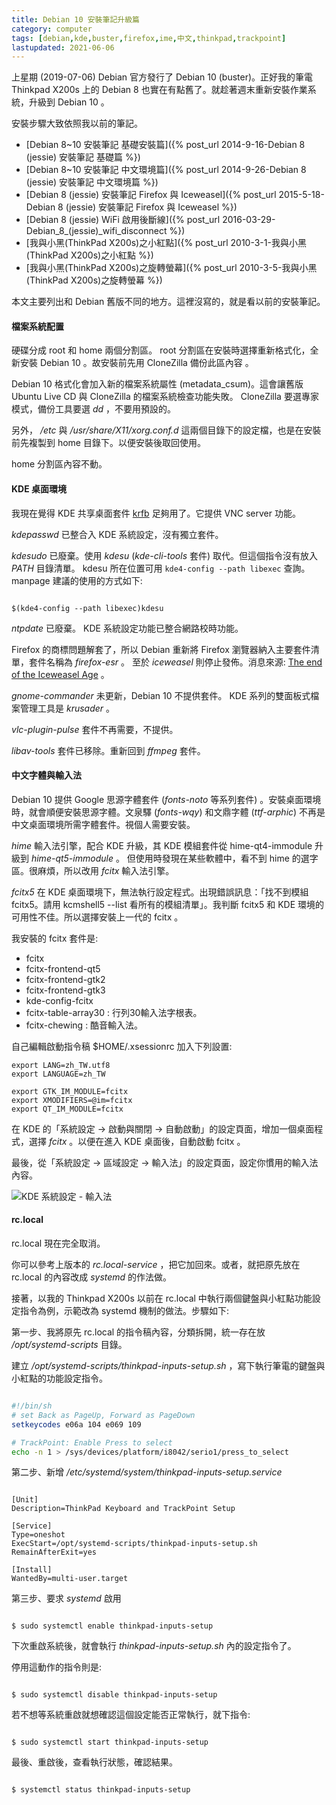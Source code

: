 ```yaml
---
title: Debian 10 安裝筆記升級篇
category: computer
tags: [debian,kde,buster,firefox,ime,中文,thinkpad,trackpoint]
lastupdated: 2021-06-06
---
```


上星期 (2019-07-06) Debian 官方發行了 Debian 10 (buster)。正好我的筆電 Thinkpad X200s 上的 Debian 8 也實在有點舊了。就趁著週末重新安裝作業系統，升級到 Debian 10 。

安裝步驟大致依照我以前的筆記。

* [Debian 8~10 安裝筆記 基礎安裝篇]({% post_url 2014-9-16-Debian 8 (jessie) 安裝筆記 基礎篇 %})
* [Debian 8~10 安裝筆記 中文環境篇]({% post_url 2014-9-26-Debian 8 (jessie) 安裝筆記 中文環境篇 %})
* [Debian 8 (jessie) 安裝筆記 Firefox 與 Iceweasel]({% post_url 2015-5-18-Debian 8 (jessie) 安裝筆記 Firefox 與 Iceweasel %})
* [Debian 8 (jessie) WiFi 啟用後斷線]({% post_url 2016-03-29-Debian_8_(jessie)_wifi_disconnect %})
* [我與小黑(ThinkPad X200s)之小紅點]({% post_url 2010-3-1-我與小黑(ThinkPad X200s)之小紅點 %})
* [我與小黑(ThinkPad X200s)之旋轉螢幕]({% post_url 2010-3-5-我與小黑(ThinkPad X200s)之旋轉螢幕 %})

本文主要列出和 Debian 舊版不同的地方。這裡沒寫的，就是看以前的安裝筆記。

<!--more-->

#### 檔案系統配置

硬碟分成 root 和 home 兩個分割區。 root 分割區在安裝時選擇重新格式化，全新安裝 Debian 10 。故安裝前先用 CloneZilla 備份此區內容 。

Debian 10 格式化會加入新的檔案系統屬性 (metadata_csum)。這會讓舊版 Ubuntu Live CD 與 CloneZilla 的檔案系統檢查功能失敗。 CloneZilla 要選專家模式，備份工具要選 *dd* ，不要用預設的。

另外， */etc* 與 */usr/share/X11/xorg.conf.d* 這兩個目錄下的設定檔，也是在安裝前先複製到 home 目錄下。以便安裝後取回使用。

home 分割區內容不動。

#### KDE 桌面環境

我現在覺得 KDE 共享桌面套件 [krfb](https://kde.org/applications/internet/org.kde.krfb) 足夠用了。它提供 VNC server 功能。

*kdepasswd* 已整合入 KDE 系統設定，沒有獨立套件。

*kdesudo* 已廢棄。使用 *kdesu* (*kde-cli-tools* 套件) 取代。但這個指令沒有放入 <var>PATH</var> 目錄清單。 kdesu 所在位置可用 `kde4-config --path libexec` 查詢。 manpage 建議的使用的方式如下:

```term

$(kde4-config --path libexec)kdesu

```

*ntpdate* 已廢棄。 KDE 系統設定功能已整合網路校時功能。

Firefox 的商標問題解套了，所以 Debian 重新將 Firefox 瀏覽器納入主要套件清單，套件名稱為 *firefox-esr* 。
至於 *iceweasel* 則停止發佈。消息來源: [The end of the Iceweasel Age](https://lwn.net/Articles/676799/) 。

*gnome-commander* 未更新，Debian 10 不提供套件。 KDE 系列的雙面板式檔案管理工具是 *krusader* 。

*vlc-plugin-pulse* 套件不再需要，不提供。

*libav-tools* 套件已移除。重新回到 *ffmpeg* 套件。

#### 中文字體與輸入法

Debian 10 提供 Google 思源字體套件 (*fonts-noto* 等系列套件) 。安裝桌面環境時，就會順便安裝思源字體。文泉驛 (*fonts-wqy*) 和文鼎字體 (*ttf-arphic*) 不再是中文桌面環境所需字體套件。視個人需要安裝。

*hime* 輸入法引擎，配合 KDE 升級，其 KDE 模組套件從 hime-qt4-immodule 升級到 *hime-qt5-immodule* 。
但使用時發現在某些軟體中，看不到 hime 的選字區。很麻煩，所以改用 *fcitx* 輸入法引擎。

*fcitx5* 在 KDE 桌面環境下，無法執行設定程式。出現錯誤訊息：「找不到模組 fcitx5。請用 kcmshell5 --list 看所有的模組清單」。我判斷 fcitx5 和 KDE 環境的可用性不佳。所以選擇安裝上一代的 fcitx 。

我安裝的 fcitx 套件是:

* fcitx
* fcitx-frontend-qt5
* fcitx-frontend-gtk2
* fcitx-frontend-gtk3
* kde-config-fcitx
* fcitx-table-array30 : 行列30輸入法字根表。
* fcitx-chewing : 酷音輸入法。

自己編輯啟動指令稿 $HOME/.xsessionrc 加入下列設置:

```text
export LANG=zh_TW.utf8
export LANGUAGE=zh_TW

export GTK_IM_MODULE=fcitx
export XMODIFIERS=@im=fcitx
export QT_IM_MODULE=fcitx
```

在 KDE 的「系統設定 -> 啟動與關閉 -> 自動啟動」的設定頁面，增加一個桌面程式，選擇 *fcitx* 。以便在進入 KDE 桌面後，自動啟動 fcitx 。

最後，從「系統設定 -> 區域設定 -> 輸入法」的設定頁面，設定你慣用的輸入法內容。

![KDE 系統設定 - 輸入法](https://www.rocksaying.tw/images/debian10_kde_fcitx_setting.png)

#### rc.local

rc.local 現在完全取消。

你可以參考上版本的 *rc.local-service* ，把它加回來。或者，就把原先放在 rc.local 的內容改成 *systemd* 的作法做。

接著，以我的 Thinkpad X200s 以前在 rc.local 中執行兩個鍵盤與小紅點功能設定指令為例，示範改為 systemd 機制的做法。步驟如下:

第一步、我將原先 rc.local 的指令稿內容，分類拆開，統一存在放 */opt/systemd-scripts* 目錄。

建立 */opt/systemd-scripts/thinkpad-inputs-setup.sh* ，寫下執行筆電的鍵盤與小紅點的功能設定指令。

```sh

#!/bin/sh
# set Back as PageUp, Forward as PageDown
setkeycodes e06a 104 e069 109

# TrackPoint: Enable Press to select
echo -n 1 > /sys/devices/platform/i8042/serio1/press_to_select

```

第二步、新增 */etc/systemd/system/thinkpad-inputs-setup.service*

```text

[Unit]
Description=ThinkPad Keyboard and TrackPoint Setup

[Service]
Type=oneshot
ExecStart=/opt/systemd-scripts/thinkpad-inputs-setup.sh
RemainAfterExit=yes

[Install]
WantedBy=multi-user.target

```

第三步、要求 *systemd* 啟用

```term

$ sudo systemctl enable thinkpad-inputs-setup

```

下次重啟系統後，就會執行 *thinkpad-inputs-setup.sh* 內的設定指令了。

停用這動作的指令則是:

```term 

$ sudo systemctl disable thinkpad-inputs-setup

```

若不想等系統重啟就想確認這個設定能否正常執行，就下指令:

```term

$ sudo systemctl start thinkpad-inputs-setup

```

最後、重啟後，查看執行狀態，確認結果。

```term

$ systemctl status thinkpad-inputs-setup

```

